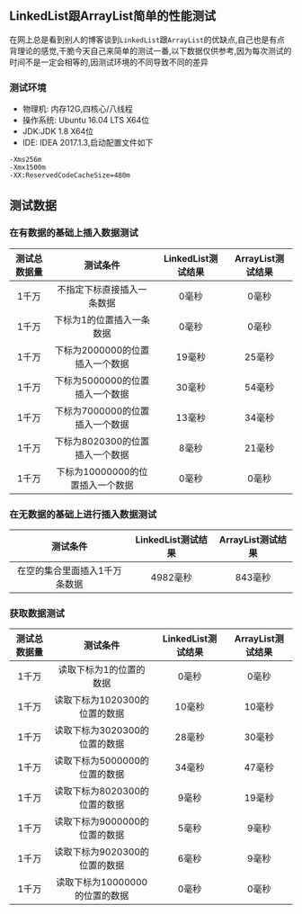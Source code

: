 ## LinkedList跟ArrayList简单的性能测试
在网上总是看到别人的博客谈到`LinkedList`跟`ArrayList`的优缺点,自己也是有点背理论的感觉,干脆今天自己来简单的测试一番,以下数据仅供参考,因为每次测试的时间不是一定会相等的,因测试环境的不同导致不同的差异
### 测试环境
- 物理机: 内存12G,四核心/八线程
- 操作系统: Ubuntu 16.04 LTS X64位
- JDK:JDK 1.8 X64位
- IDE: IDEA 2017.1.3,启动配置文件如下
````properties
-Xms256m
-Xmx1500m
-XX:ReservedCodeCacheSize=480m
````
## 测试数据
### 在有数据的基础上插入数据测试
| 测试总数据量 | 测试条件 | LinkedList测试结果 | ArrayList测试结果 |
|:---:|:---:|:---:|:---:|
 | 1千万  | 不指定下标直接插入一条数据   |  0毫秒  |  0毫秒 |
| 1千万  |  下标为1的位置插入一条数据 | 0毫秒  | 0毫秒|
| 1千万  |  下标为2000000的位置插入一个数据 | 19毫秒  | 25毫秒|
| 1千万  |  下标为5000000的位置插入一个数据 | 30毫秒  | 54毫秒|
| 1千万  |  下标为7000000的位置插入一个数据 | 13毫秒  | 34毫秒|
| 1千万  |  下标为8020300的位置插入一个数据 | 8毫秒  | 21毫秒|
| 1千万  |  下标为10000000的位置插入一个数据 | 0毫秒  | 0毫秒|

### 在无数据的基础上进行插入数据测试
| 测试条件 | LinkedList测试结果 | ArrayList测试结果 |
|:---:|:---:|:---:|
| 在空的集合里面插入1千万条数据   |  4982毫秒  |  843毫秒 |
 
### 获取数据测试
| 测试总数据量 | 测试条件 | LinkedList测试结果 | ArrayList测试结果 |
|:---:|:---:|:---:|:---:|
| 1千万  |  读取下标为1的位置的数据 | 0毫秒  | 0毫秒|
| 1千万  |  读取下标为1020300的位置的数据 | 10毫秒  | 10毫秒|
| 1千万  |  读取下标为3020300的位置的数据 | 28毫秒  | 30毫秒|
| 1千万  |  读取下标为5000000的位置的数据 | 34毫秒  | 47毫秒|
| 1千万  |  读取下标为8020300的位置的数据 | 9毫秒  | 19毫秒|
 | 1千万  | 读取下标为9000000的位置的数据   |  5毫秒  |  9毫秒 |
| 1千万  |  读取下标为9020300的位置的数据 | 6毫秒  | 9毫秒|
| 1千万  |  读取下标为10000000的位置的数据 | 0毫秒  | 0毫秒|

